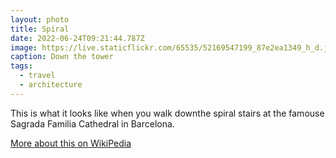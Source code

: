 ```yaml
---
layout: photo
title: Spiral
date: 2022-06-24T09:21:44.787Z
image: https://live.staticflickr.com/65535/52169547199_87e2ea1349_h_d.jpg
caption: Down the tower
tags:
  - travel
  - architecture
---
```

This is what it looks like when you walk downthe spiral stairs at the famouse Sagrada Familia Cathedral in Barcelona.

[More about this on WikiPedia](https://en.wikipedia.org/wiki/Sagrada_Fam%C3%ADlia)